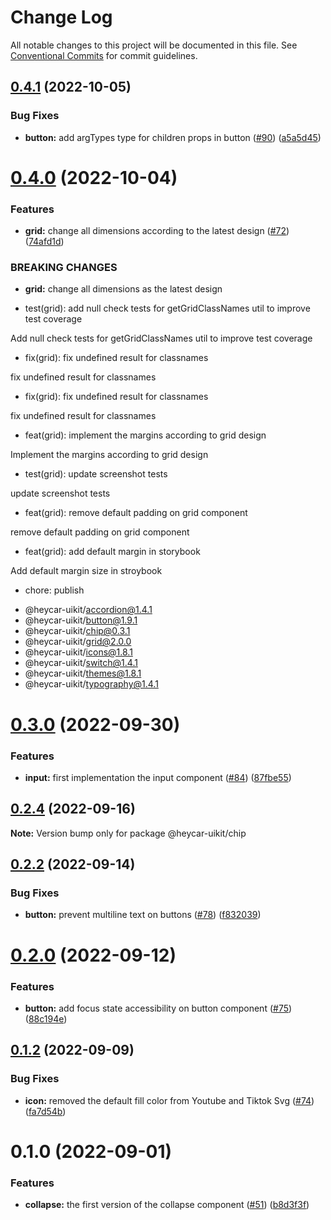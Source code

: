 # Change Log

All notable changes to this project will be documented in this file.
See [Conventional Commits](https://conventionalcommits.org) for commit guidelines.

## [0.4.1](https://github.com/hey-car/heycar-uikit/compare/@heycar-uikit/chip@0.4.0...@heycar-uikit/chip@0.4.1) (2022-10-05)


### Bug Fixes

* **button:** add argTypes type for children props in button ([#90](https://github.com/hey-car/heycar-uikit/issues/90)) ([a5a5d45](https://github.com/hey-car/heycar-uikit/commit/a5a5d45bb0816ef3ad7b1f22c71f3d783a4ccd9a))





# [0.4.0](https://github.com/hey-car/heycar-uikit/compare/@heycar-uikit/chip@0.3.0...@heycar-uikit/chip@0.4.0) (2022-10-04)


### Features

* **grid:** change all dimensions according to the latest design ([#72](https://github.com/hey-car/heycar-uikit/issues/72)) ([74afd1d](https://github.com/hey-car/heycar-uikit/commit/74afd1d6004cafc0a4de003253cbaebfc6b1e0a1))


### BREAKING CHANGES

* **grid:** change all dimensions as the latest design

* test(grid): add null check tests for getGridClassNames util to improve test coverage

Add null check tests for getGridClassNames util to improve test coverage

* fix(grid): fix undefined result for classnames

fix undefined result for classnames

* fix(grid): fix undefined result for classnames

fix undefined result for classnames

* feat(grid): implement the margins according to grid design

Implement the margins according to grid design

* test(grid): update screenshot tests

update screenshot tests

* feat(grid): remove default padding on grid component

remove default padding on grid component

* feat(grid): add default margin in storybook

Add default margin size in stroybook

* chore: publish

 - @heycar-uikit/accordion@1.4.1
 - @heycar-uikit/button@1.9.1
 - @heycar-uikit/chip@0.3.1
 - @heycar-uikit/grid@2.0.0
 - @heycar-uikit/icons@1.8.1
 - @heycar-uikit/switch@1.4.1
 - @heycar-uikit/themes@1.8.1
 - @heycar-uikit/typography@1.4.1





# [0.3.0](https://github.com/hey-car/heycar-uikit/compare/@heycar-uikit/chip@0.2.4...@heycar-uikit/chip@0.3.0) (2022-09-30)


### Features

* **input:**  first implementation the input component ([#84](https://github.com/hey-car/heycar-uikit/issues/84)) ([87fbe55](https://github.com/hey-car/heycar-uikit/commit/87fbe5549048e44006781092e9e5707b6e63534d))





## [0.2.4](https://github.com/hey-car/heycar-uikit/compare/@heycar-uikit/chip@0.2.2...@heycar-uikit/chip@0.2.4) (2022-09-16)

**Note:** Version bump only for package @heycar-uikit/chip





## [0.2.2](https://github.com/hey-car/heycar-uikit/compare/@heycar-uikit/chip@0.2.0...@heycar-uikit/chip@0.2.2) (2022-09-14)


### Bug Fixes

* **button:** prevent multiline text on buttons ([#78](https://github.com/hey-car/heycar-uikit/issues/78)) ([f832039](https://github.com/hey-car/heycar-uikit/commit/f83203934013ccbe9813744b08e93c670f9708a4))





# [0.2.0](https://github.com/hey-car/heycar-uikit/compare/@heycar-uikit/chip@0.1.2...@heycar-uikit/chip@0.2.0) (2022-09-12)


### Features

* **button:** add focus state accessibility on button component ([#75](https://github.com/hey-car/heycar-uikit/issues/75)) ([88c194e](https://github.com/hey-car/heycar-uikit/commit/88c194e1486b21dc2819a2c687c53086d5d1cd2d))





## [0.1.2](https://github.com/hey-car/heycar-uikit/compare/@heycar-uikit/chip@0.1.0...@heycar-uikit/chip@0.1.2) (2022-09-09)


### Bug Fixes

* **icon:** removed the default fill color from Youtube and Tiktok Svg ([#74](https://github.com/hey-car/heycar-uikit/issues/74)) ([fa7d54b](https://github.com/hey-car/heycar-uikit/commit/fa7d54bf0af5b5bb0463459ad25fce8079a21336))





# 0.1.0 (2022-09-01)


### Features

* **collapse:** the first version of the collapse component ([#51](https://github.com/hey-car/heycar-uikit/issues/51)) ([b8d3f3f](https://github.com/hey-car/heycar-uikit/commit/b8d3f3f88cdfde98bb0f6364973895a5e9969182))
